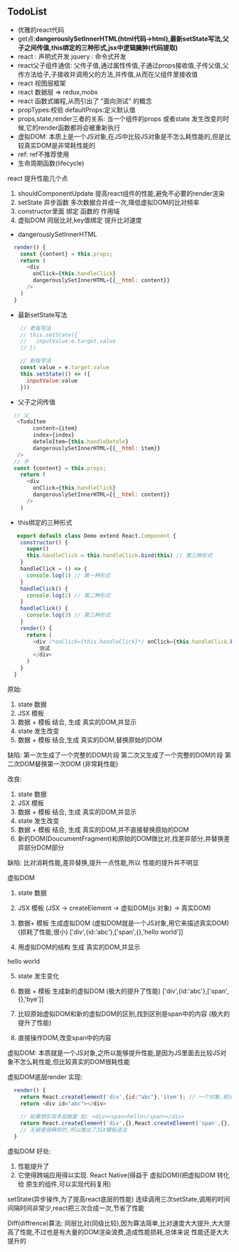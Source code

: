 ## TodoList

+ 优雅的react代码
+ get点:**dangerouslySetInnerHTML(html代码->html),最新setState写法,父子之间传值,this绑定的三种形式,jsx中逻辑臃肿(代码提取)**
+ react : 声明式开发  jquery : 命令式开发
+ react父子组件通信: 父传子值,通过属性传值,子通过props接收值,子传父值,父传方法给子,子接收并调用父的方法,并传值,从而在父组件里接收值
+ react 视图层框架
+ react 数据层 => redux,mobx
+ react 函数式编程,从而引出了 "面向测试" 的概念
+ propTypes:校验 defaultProps:定义默认值
+ props,state,render三者的关系: 当一个组件的props 或者state 发生改变的时候,它的render函数都将会被重新执行
+ 虚拟DOM: 本质上是一个JS对象,在JS中比较JS对象是不怎么耗性能的,但是比较真实DOM是非常耗性能的
+ ref: ref不推荐使用
+ 生命周期函数(lifecycle)

react 提升性能几个点
1. shouldComponentUpdate 提高react组件的性能,避免不必要的render渲染
2. setState 异步函数 多次数据合并成一次,降低虚拟DOM的比对频率
3. constructor里面 绑定 函数的 作用域
4. 虚拟DOM 同层比对,key值绑定 提升比对速度

- dangerouslySetInnerHTML
```js
  render() {
    const {content} = this.props;
    return (
      <div 
        onClick={this.handleClick}
        dangerouslySetInnerHTML={{__html: content}}
      />
    )
  }
```
- 最新setState写法
```js
    // 老版写法
    // this.setState({
    //   inputValue:e.target.value
    // })

    // 新版写法
    const value = e.target.value
    this.setState(() => ({
      inputValue:value
    }))
```
- 父子之间传值
```js
  // 父
   <TodoItem 
        content={item} 
        index={index}
        deteleItem={this.handleDetele} 
        dangerouslySetInnerHTML={{__html: item}}
   /> 
  // 子
  const {content} = this.props;
    return (
      <div 
        onClick={this.handleClick}
        dangerouslySetInnerHTML={{__html: content}}
      />
    ) 
```
- this绑定的三种形式
```js
   export default class Demo extend React.Component {
    constructor() {
      super()
      this.handleClick = this.handleClick.bind(this) // 第三种形式
    }
    handleClick = () => {
      console.log(1) // 第一种形式
    }
    handleClick() {
      console.log(2) // 第二种形式
    }
    handleClick() {
      console.log(3) // 第三种形式
    }
    render() {
      return (
        <div /*onClick={this.handleClick}*/ onClick={this.handleClick.bind(this)}>
          测试
        </div>
      )
    }
  }
```

原始:
1. state 数据
2. JSX 模板
3. 数据 + 模板 结合, 生成 真实的DOM,并显示
4. state 发生改变
5. 数据 + 模板 结合,生成 真实的DOM,替换原始的DOM


缺陷: 
第一次生成了一个完整的DOM片段
第二次又生成了一个完整的DOM片段
第二次DOM替换第一次DOM (非常耗性能)

改良: 
1. state 数据
2. JSX 模板
3. 数据 + 模板 结合, 生成 真实的DOM,并显示
4. state 发生改变
5. 数据 + 模板 结合, 生成 真实的DOM,并不直接替换原始的DOM
6. 新的DOM(DoucumentFragment)和原始的DOM做比对,找差异部分,并替换差异部分DOM部分

缺陷: 
比对消耗性能,差异替换,提升一点性能,所以 性能的提升并不明显

虚拟DOM
1. state 数据

2. JSX 模板 (JSX -> createElement -> 虚拟DOM(js 对象) -> 真实DOM)

3. 数据+ 模板 生成虚拟DOM (虚拟DOM就是一个JS对象,用它来描述真实DOM) (损耗了性能,很小)
['div',{id:'abc'},['span',{},'hello world']]

4. 用虚拟DOM的结构 生成 真实的DOM,并显示
<div id="abc"><span>hello world</span></div>

5. state 发生变化

6. 数据 + 模板 生成新的虚拟DOM (极大的提升了性能)
['div',{id:'abc'},['span',{},'bye']]

7. 比较原始虚拟DOM和新的虚拟DOM的区别,找到区别是span中的内容 (极大的提升了性能)

8. 直接操作DOM,改变span中的内容

虚拟DOM: 本质就是一个JS对象,之所以能够提升性能,是因为JS里面去比较JS对象不怎么耗性能,但比较真实的DOM很耗性能

虚拟DOM底层render 实现: 
```js
  render() {
    return React.createElement('div',{id:"abc"},'item'); // 一个对象,相当我们写
    return <div id="abc"></div>
    
    // 如果想实现多层嵌套 如: <div><span>hello</span></div>
    return React.createElement('div',{},React.createElement('span',{},'hello'))  
    // 无疑是很麻烦的,所以推出了JSX模板语法
  }
```

虚拟DOM 好处: 
1. 性能提升了
2. 它使得跨端应用得以实现. React Native(得益于 虚拟DOM)(把虚拟DOM 转化给 原生的组件,可以实现代码复用)

setState(异步操作,为了提高react底层的性能)
连续调用三次setState,调用的时间间隔时间非常少,react把三次合成一次,节省了性能

Diff(diffrence)算法: 同层比对(同级比较),因为算法简单,比对速度大大提升,大大提高了性能,不过也是有大量的DOM渲染浪费,造成性能损耗,总体来说 性能还是大大提升的

